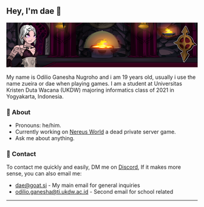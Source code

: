 ## Hey, I'm dae 👋

![Profile Banner](https://github.com/Loneth/Loneth/blob/main/assets/Github-Banner.png)

My name is Odilio Ganesha Nugroho and i am 19 years old, usually i use the name zueira or dae when playing games. I am a student at Universitas Kristen Duta Wacana (UKDW) majoring informatics class of 2021 in Yogyakarta, Indonesia.

### 🦄 About

- Pronouns: he/him.
- Currently working on [Nereus World](https://github.com/Nereus-Agathosune) a dead private server game.
- Ask me about anything.

### 🌈 Contact

To contact me quickly and easily, DM me on [Discord](https://discord.com/users/514722220090851328), If it makes more sense, you can also email me:

- dae@goat.si - My main email for general inquiries
- odilio.ganesha@ti.ukdw.ac.id - Second email for school related

---

<!--
**Loneth/Loneth** is a ✨ _special_ ✨ repository because its `README.md` (this file) appears on your GitHub profile.

Here are some ideas to get you started:

- 🔭 I’m currently working on ...
- 🌱 I’m currently learning ...
- 👯 I’m looking to collaborate on ...
- 🤔 I’m looking for help with ...
- 💬 Ask me about ...
- 📫 How to reach me: ...
- 😄 Pronouns: ...
- ⚡ Fun fact: ...s
-->
